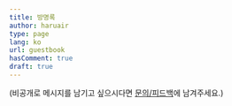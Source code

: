 ```yaml
---
title: 방명록
author: haruair
type: page
lang: ko
url: guestbook
hasComment: true
draft: true
---
```


(비공개로 메시지를 남기고 싶으시다면 [문의/피드백](https://forms.gle/VET6pUuCvMBfxE219)에 남겨주세요.)
